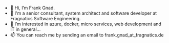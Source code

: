 - 👋 Hi, I’m Frank Gnad.
- 🏢 I'm a senior consultant, system architect and software developer at Fragnatics Software Engineering.
- 👀 I’m interested in azure, docker, micro services, web development and IT in general...
- 📫 You can reach me by sending an email to frank.gnad_at_fragnatics.de
